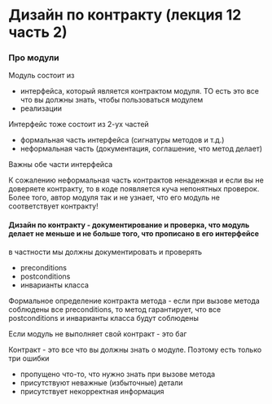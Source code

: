 # Дизайн по контракту (лекция 12 часть 2)

### Про модули
Модуль состоит из
- интерфейса, который является контрактом модуля. ТО есть это все что вы должны знать, чтобы пользоваться модулем
- реализации

Интерфейс тоже состоит из 2-ух частей
- формальная часть интерфейса (сигнатуры методов и т.д.)
- неформальная часть (документация, соглашение, что метод делает)

Важны обе части интерфейса

К сожалению неформальная часть контрактов ненадежная и если вы не доверяете контракту, то в коде появляется куча непонятных проверок. <br>
Более того, автор модуля так и не узнает, что его модуль не соответствует контракту!

#### Дизайн по контракту - документирование и проверка, что модуль делает не меньше и не больше того, что прописано в его интерфейсе

в частности мы должны документировать и проверять
- preconditions
- postconditions
- инварианты класса

Формальное определение контракта метода - если при вызове метода соблюдены все preconditions, то метод гарантирует, что все postconditions и инварианты класса будут соблюдены

Если модуль не выполняет свой контракт - это баг

Контракт - это все что вы должны знать о модуле. Поэтому есть только три ошибки
- пропущено что-то, что нужно знать при вызове метода
- присутствуют неважные (избыточные) детали
- присутствует некорректная информация
